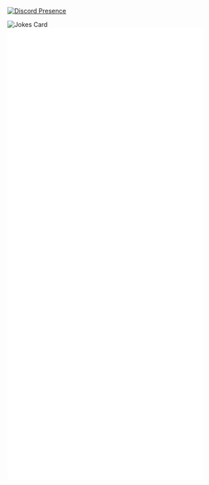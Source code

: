 [![Discord Presence](https://lanyard.cnrad.dev/api/734470632301133955?theme=dark&hideDiscrim=true&hideStatus=true&idleMessage=Probably%20at%20uni%20:P)](https://discord.com/users/734470632301133955)

![Jokes Card](https://readme-jokes.vercel.app/api?hideBorder)
![Metrics](/github-metrics.svg)
